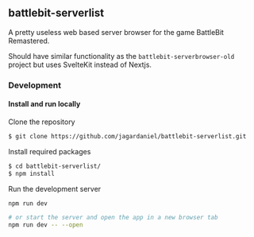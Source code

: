 ## battlebit-serverlist

A pretty useless web based server browser for the game BattleBit Remastered.

Should have similar functionality as the `battlebit-serverbrowser-old` project but uses SvelteKit instead of Nextjs.

### Development

#### Install and run locally

Clone the repository

```bash
$ git clone https://github.com/jagardaniel/battlebit-serverlist.git
```

Install required packages

```bash
$ cd battlebit-serverlist/
$ npm install
```

Run the development server

```bash
npm run dev

# or start the server and open the app in a new browser tab
npm run dev -- --open
```

